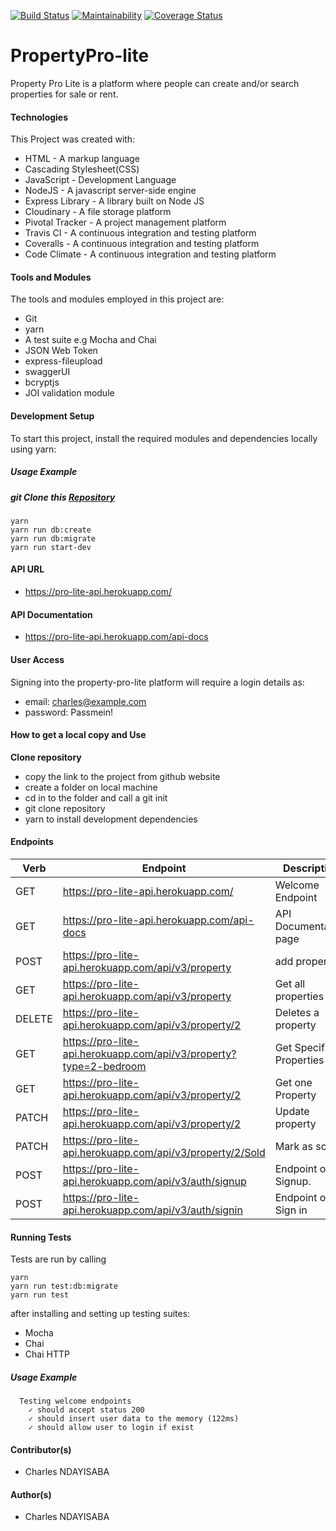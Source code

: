 [![Build Status](https://travis-ci.org/nccharles/Pro-Lite-API.svg?branch=develop)](https://travis-ci.org/nccharles/Pro-Lite-API)
[![Maintainability](https://api.codeclimate.com/v1/badges/5daa11aac53bf04a7ffa/maintainability)](https://codeclimate.com/github/nccharles/Pro-Lite-API/maintainability)
[![Coverage Status](https://coveralls.io/repos/github/nccharles/Pro-Lite-API/badge.png?branch=develop)](https://coveralls.io/github/nccharles/Pro-Lite-API?branch=develop)
# PropertyPro-lite
Property Pro Lite is a platform where people can create and/or search properties for sale or rent.

#### Technologies
This Project was created with:
- HTML - A markup language
- Cascading Stylesheet(CSS)
- JavaScript - Development Language
- NodeJS - A javascript server-side engine
- Express Library - A library built on Node JS
- Cloudinary - A file storage platform
- Pivotal Tracker - A project management platform
- Travis CI - A continuous integration and testing platform
- Coveralls - A continuous integration and testing platform
- Code Climate - A continuous integration and testing platform

#### Tools and Modules
The tools and modules employed in this project are:
- Git
- yarn
- A test suite e.g Mocha and Chai
- JSON Web Token
- express-fileupload
- swaggerUI
- bcryptjs
- JOI validation module

#### Development Setup
To start this project, install the required modules and dependencies locally using yarn:
##### Usage Example
##### git Clone this [Repository](https://github.com/nccharles/Pro-Lite-API.git)
```
yarn
yarn run db:create
yarn run db:migrate
yarn run start-dev
```

#### API URL
- https://pro-lite-api.herokuapp.com/

#### API Documentation
-  https://pro-lite-api.herokuapp.com/api-docs

#### User Access
Signing into the property-pro-lite platform will require a login details as:
- email: charles@example.com
- password: Passmein!

#### How to get a local copy and Use
**Clone repository**
- copy the link to the project from github website
- create a folder on local machine
- cd in to the folder and call a git init
- git clone repository
- yarn to install development dependencies


#### Endpoints
|Verb    | Endpoint                                                         | Description            |
|--------|------------------------------------------------------------------|------------------------|
|GET     |https://pro-lite-api.herokuapp.com/                               | Welcome Endpoint       |
|GET     |https://pro-lite-api.herokuapp.com/api-docs                       | API Documentation page |
|POST    |https://pro-lite-api.herokuapp.com/api/v3/property                | add property           |
| GET    |https://pro-lite-api.herokuapp.com/api/v3/property                | Get all properties     |
| DELETE |https://pro-lite-api.herokuapp.com/api/v3/property/2              |  Deletes a property    |
| GET    |https://pro-lite-api.herokuapp.com/api/v3/property?type=2-bedroom |Get Specific Properties |
| GET    |https://pro-lite-api.herokuapp.com/api/v3/property/2              | Get one Property       |
| PATCH  | https://pro-lite-api.herokuapp.com/api/v3/property/2             | Update property        |
| PATCH  | https://pro-lite-api.herokuapp.com/api/v3/property/2/Sold        |Mark as sold            |
| POST   | https://pro-lite-api.herokuapp.com/api/v3/auth/signup            | Endpoint of Signup.    |
| POST   | https://pro-lite-api.herokuapp.com/api/v3/auth/signin            | Endpoint of Sign in    |


#### Running Tests
Tests are run by calling 
```
yarn
yarn run test:db:migrate
yarn run test
```
 after installing and setting up testing suites:
- Mocha
- Chai
- Chai HTTP
##### Usage Example
```
  Testing welcome endpoints
    ✓ should accept status 200
    ✓ should insert user data to the memory (122ms)
    ✓ should allow user to login if exist
```
#### Contributor(s)
- Charles NDAYISABA

#### Author(s)
- Charles NDAYISABA
